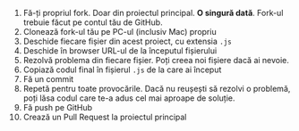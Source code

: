1. Fă-ți propriul fork. Doar din proiectul principal. **O singură dată**. Fork-ul trebuie făcut pe contul tău de GitHub.
2. Clonează fork-ul tău pe PC-ul (inclusiv Mac) propriu
3. Deschide fiecare fișier din acest proiect, cu extensia `.js`
4. Deschide în browser URL-ul de la începutul fișierului
5. Rezolvă problema din fiecare fișier. Poți creea noi fișiere dacă ai nevoie.
6. Copiază codul final în fișierul `.js` de la care ai început
7. Fă un commit 
8. Repetă pentru toate provocările. Dacă nu reușești să rezolvi o problemă, poți lăsa codul care te-a adus cel mai aproape de soluție.
9. Fă push pe GitHub
10. Crează un Pull Request la proiectul principal
